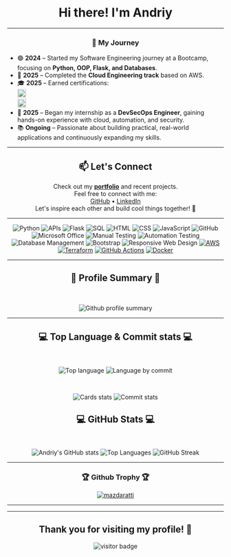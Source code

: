 <div align="center">

# Hi there! I'm Andriy

</div>

---

<div align="center">

### 📌 My Journey

</div>

- 🟢 **2024** – Started my Software Engineering journey at a Bootcamp, focusing on **Python, OOP, Flask, and Databases**.  
- 🚀 **2025** – Completed the **Cloud Engineering track** based on AWS.  
- 🎓 **2025** – Earned certifications:  
  <img src="https://img.shields.io/badge/AWS%20Cloud%20Practitioner-232F3E?style=flat-square&logo=amazonaws&logoColor=white" alt="AWS Cloud Practitioner" height="20"/>  
  <img src="https://img.shields.io/badge/Terraform%20Associate-844FBA?style=flat-square&logo=terraform&logoColor=white" alt="Terraform Associate" height="20"/>  
- 🔐 **2025** – Began my internship as a **DevSecOps Engineer**, gaining hands-on experience with cloud, automation, and security.  
- 📚 **Ongoing** – Passionate about building practical, real-world applications and continuously expanding my skills.  

</div>

---

<div align="center">

## 📫 Let's Connect

Check out my [**portfolio**](https://github.com/mazdaratti?tab=repositories) and recent projects.  
Feel free to connect with me:  
[GitHub](https://github.com/mazdaratti) • [LinkedIn](https://www.linkedin.com/in/andriy-bulashov/)  
Let's inspire each other and build cool things together! 🚀  

</div>

---

<div align="center">
  
![Python](https://img.shields.io/badge/-Python-3776AB?style=flat&logo=python&logoColor=white) ![APIs](https://img.shields.io/badge/-APIs-00457C?style=flat&logo=api&logoColor=white) ![Flask](https://img.shields.io/badge/-Flask-000000?style=flat&logo=flask&logoColor=white) ![SQL](https://img.shields.io/badge/-SQL-CC2927?style=flat&logo=microsoft-sql-server&logoColor=white) ![HTML](https://img.shields.io/badge/-HTML-E34F26?style=flat&logo=html5&logoColor=white)  ![CSS](https://img.shields.io/badge/-CSS-1572B6?style=flat&logo=css3&logoColor=white) ![JavaScript](https://img.shields.io/badge/-JavaScript-F7DF1E?style=flat&logo=javascript&logoColor=white) ![GitHub](https://img.shields.io/badge/-GitHub-181717?style=flat&logo=github&logoColor=white)  ![Microsoft Office](https://img.shields.io/badge/-Microsoft%20Office-D83B01?style=flat&logo=microsoft-office&logoColor=white)  ![Manual Testing](https://img.shields.io/badge/-Manual%20Testing-007396?style=flat&logo=checkmarx&logoColor=white) ![Automation Testing](https://img.shields.io/badge/-Automation%20Testing-6DB33F?style=flat&logo=checkmarx&logoColor=white) ![Database Management](https://img.shields.io/badge/-DBMS-003B57?style=flat&logo=databricks&logoColor=white) ![Bootstrap](https://img.shields.io/badge/-Bootstrap-563D7C?style=flat&logo=bootstrap&logoColor=white)  ![Responsive Web Design](https://img.shields.io/badge/-Responsive%20Web%20Design-1572B6?style=flat&logo=css3&logoColor=white)  [![AWS](https://img.shields.io/badge/AWS_Cloud-FF9900?logo=amazonaws&logoColor=white)](https://aws.amazon.com) [![Terraform](https://img.shields.io/badge/Terraform-7B42BC?logo=terraform&logoColor=white)](https://www.terraform.io) [![GitHub Actions](https://img.shields.io/badge/GitHub_Actions-2088FF?logo=github-actions&logoColor=white)](https://github.com/features/actions) [![Docker](https://img.shields.io/badge/Docker-2496ED?logo=docker&logoColor=white)](https://www.docker.com)

</div>

---

<div align="center">
<h2 align="center">🌟 Profile Summary 🌟</h2>
<br>

  ![Github profile summary](https://github-profile-summary-cards.vercel.app/api/cards/profile-details?username=Mazdaratti&theme=dark&cache_bust=1)
</div>


<hr>

<div align="center">
<h2 align="center">💻 Top Language & Commit stats 💻</h2>
<br>

  ![Top language](http://github-profile-summary-cards.vercel.app/api/cards/repos-per-language?username=Mazdaratti&theme=dark&cache_bust=1)
  ![Language by commit](http://github-profile-summary-cards.vercel.app/api/cards/most-commit-language?username=Mazdaratti&theme=dark&cache_bust=1)
</div>

<div align="center">
<br>

  ![Cards stats](http://github-profile-summary-cards.vercel.app/api/cards/stats?username=Mazdaratti&theme=dark&cache_bust=1)
  ![Commit stats](http://github-profile-summary-cards.vercel.app/api/cards/productive-time?username=Mazdaratti&theme=dark&utcOffset=8&cache_bust=1)
</div>

<div align="center">
<h2 align="center">💻 GitHub Stats 💻</h2>
<br>

![Andriy's GitHub stats](https://github-readme-stats.vercel.app/api?username=Mazdaratti&show_icons=true&theme=dark)
![Top Languages](https://github-readme-stats.vercel.app/api/top-langs/?username=Mazdaratti&layout=compact&theme=dark)
![GitHub Streak](https://streak-stats.demolab.com/?user=Mazdaratti&theme=dark)
</div>

<hr>

<div align="center">
<h3 align="center">🏆 Github Trophy 🏆</h3>
<p align="center"> <a href="https://github.com/ryo-ma/github-profile-trophy"><img src="https://github-profile-trophy.vercel.app/?username=mazdaratti&rank=-C&margin-w=15&no-bg=true&no-frame=true" alt="mazdaratti" /></a> </p>
</div>

<hr>

<!--
## 📊 GitHub Stats

<p align="center">
  <img src="https://github-trophies.vercel.app/?username=mazdaratti&theme=onedark&rank=SSS,SS,S,AAA,AA,A,B,C" />
</p>
-->
<!-- Fork by screw-hand 
![](https://github-profile-trophy.screw-hand.vercel.app/?username=mazdaratti&theme=onedark&column=-1&rank=SSS,SS,S,AAA,AA,A,B,C&no-frame=true&no-bg=true&margin-w=6)
-->

<p align="center">
  <!--
  <img height="170" src="https://github-readme-stats.vercel.app/api?username=mazdaratti&theme=github_dark_dimmed&show_icons=true&hide_border=true&layout=compact&hide=discussions&disable_animations=falsev=11">
  <img height="170" src="https://github-readme-stats.vercel.app/api/top-langs/?username=mazdaratti&theme=github_dark_dimmed&layout=compact&langs_count=8&hide_border=true&exclude_repo=AI-RPG-Game&disable_animations=false&v=11,dotfiles">

  <img src="https://github-profile-trophy.vercel.app/?username=mazdaratti&theme=onedark&no-frame=true&column=4&margin-w=5&margin-h=5&disable_animations=false&v=11">
  -->
</p>

---

<div align="center">

## Thank you for visiting my profile! 🌟  
![visitor badge](https://visitor-badge.laobi.icu/badge?page_id=mazdaratti.visitor-badge&format=true)

</div>

